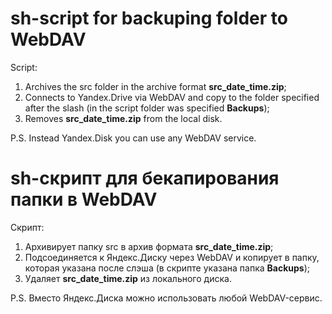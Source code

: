 # sh-script for backuping folder to WebDAV
Script:
1. Archives the src folder in the archive format **src_date_time.zip**;
2. Connects to Yandex.Drive via WebDAV and copy to the folder specified after the slash (in the script folder was specified **Backups**);
3. Removes **src_date_time.zip** from the local disk.

P.S. Instead Yandex.Disk you can use any WebDAV service.

# sh-скрипт для бекапирования папки в WebDAV

Скрипт:
1. Архивирует папку src в архив формата **src_date_time.zip**;
2. Подсоединяется к Яндекс.Диску через WebDAV и копирует в папку, которая указана после слэша (в скрипте указана папка **Backups**);
3. Удаляет **src_date_time.zip** из локального диска.

P.S. Вместо Яндекс.Диска можно использовать любой WebDAV-сервис.
